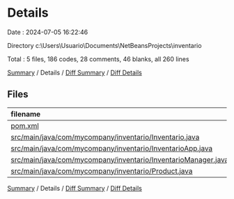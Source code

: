 # Details

Date : 2024-07-05 16:22:46

Directory c:\\Users\\Usuario\\Documents\\NetBeansProjects\\inventario

Total : 5 files,  186 codes, 28 comments, 46 blanks, all 260 lines

[Summary](results.md) / Details / [Diff Summary](diff.md) / [Diff Details](diff-details.md)

## Files
| filename | language | code | comment | blank | total |
| :--- | :--- | ---: | ---: | ---: | ---: |
| [pom.xml](/pom.xml) | XML | 37 | 0 | 1 | 38 |
| [src/main/java/com/mycompany/inventario/Inventario.java](/src/main/java/com/mycompany/inventario/Inventario.java) | Java | 7 | 7 | 4 | 18 |
| [src/main/java/com/mycompany/inventario/InventarioApp.java](/src/main/java/com/mycompany/inventario/InventarioApp.java) | Java | 59 | 4 | 17 | 80 |
| [src/main/java/com/mycompany/inventario/InventarioManager.java](/src/main/java/com/mycompany/inventario/InventarioManager.java) | Java | 37 | 8 | 11 | 56 |
| [src/main/java/com/mycompany/inventario/Product.java](/src/main/java/com/mycompany/inventario/Product.java) | Java | 46 | 9 | 13 | 68 |

[Summary](results.md) / Details / [Diff Summary](diff.md) / [Diff Details](diff-details.md)